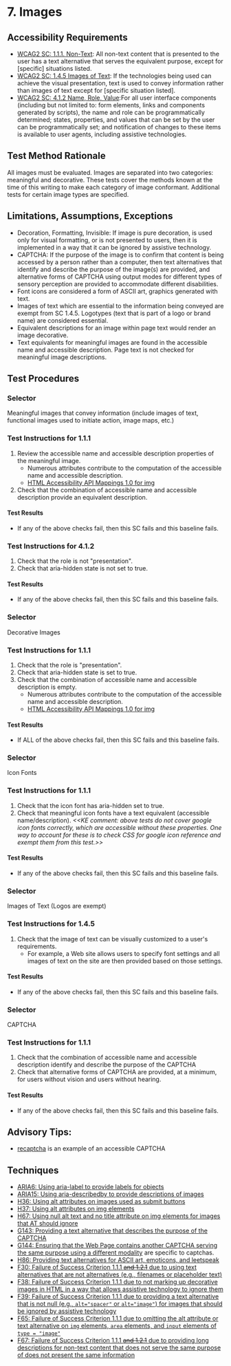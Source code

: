 # 7. Images

## Accessibility Requirements
* [WCAG2 SC: 1.1.1. Non-Text](https://www.w3.org/TR/UNDERSTANDING-WCAG20/text-equiv-all.html):  All non-text content that is presented to the user has a text alternative that serves the equivalent purpose, except for [specific] situations listed. 
* [WCAG2 SC: 1.4.5 Images of Text](https://www.w3.org/TR/UNDERSTANDING-WCAG20/visual-audio-contrast-text-presentation.html):  If the technologies being used can achieve the visual presentation, text is used to convey information rather than images of text except for [specific situation listed].
* [WCAG2 SC: 4.1.2 Name, Role, Value](https://www.w3.org/TR/UNDERSTANDING-WCAG20/ensure-compat-rsv.html):For all user interface components (including but not limited to: form elements, links and components generated by scripts), the name and role can be programmatically determined; states, properties, and values that can be set by the user can be programmatically set; and notification of changes to these items is available to user agents, including assistive technologies. 

## Test Method Rationale
All images must be evaluated. Images are separated into two categories: meaningful and decorative. These tests cover the methods known at the time of this writing to make each category of image conformant. Additional tests for certain image types are specified. 

## Limitations, Assumptions, Exceptions
  * Decoration, Formatting, Invisible: If image is pure decoration, is used only for visual formatting, or is not presented to users, then it is implemented in a way that it can be ignored by assistive technology.
 * CAPTCHA: If the purpose of the image is to confirm that content is being accessed by a person rather than a computer, then text alternatives that identify and describe the purpose of the image(s) are provided, and alternative forms of CAPTCHA using output modes for different types of sensory perception are provided to accommodate different disabilities.   
 * Font icons are considered a form of ASCII art, graphics generated with text.
 * Images of text which are essential to the information being conveyed are exempt from SC 1.4.5. Logotypes (text that is part of a logo or brand name) are considered essential.
 * Equivalent descriptions for an image within page text would render an image decorative.
 * Text equivalents for meaningful images are found in the accessible name and accessible description. Page text is not checked for meaningful image descriptions.
 
## Test Procedures 
### Selector
Meaningful images that convey information (include images of text, functional images used to initiate action, image maps, etc.)

### Test Instructions for 1.1.1
1. Review the accessible name and accessible description properties of the meaningful image.
   * Numerous attributes contribute to the computation of the accessible name and accessible description. 
   * [HTML Accessibility API Mappings 1.0 for img](https://www.w3.org/TR/2017/WD-html-aam-1.0-20171027/#img-element)
1. Check that the combination of accessible name and accessible description provide an equivalent description. 

#### Test Results
* If any of the above checks fail, then this SC fails and this baseline fails.

### Test Instructions for 4.1.2
1. Check that the role is not "presentation".
1. Check that aria-hidden state is not set to true. 

#### Test Results
* If any of the above checks fail, then this SC fails and this baseline fails.

### Selector
Decorative Images

### Test Instructions for 1.1.1
1. Check that the role is "presentation". 
1. Check that aria-hidden state is set to true.
1. Check that the combination of accessible name and accessible description is empty. 
   * Numerous attributes contribute to the computation of the accessible name and accessible description. 
   * [HTML Accessibility API Mappings 1.0 for img](https://www.w3.org/TR/2017/WD-html-aam-1.0-20171027/#img-element)
   
#### Test Results
* If ALL of the above checks fail, then this SC fails and this baseline fails.

### Selector
Icon Fonts

### Test Instructions for 1.1.1
1. Check that the icon font has aria-hidden set to true. 
2. Check that meaningful icon fonts have a text equivalent (accessible name/description).
*<<KE comment: above tests do not cover google icon fonts correctly, which are accessible without these properties. One way to account for these is to check CSS for google icon reference and exempt them from this test.>>*

#### Test Results
* If any of the above checks fail, then this SC fails and this baseline fails.

### Selector
Images of Text (Logos are exempt)

### Test Instructions for 1.4.5
1. Check that the image of text can be visually customized to a user's requirements.
   * For example, a Web site allows users to specify font settings and all images of text on the site are then provided based on those settings.

#### Test Results
* If any of the above checks fail, then this SC fails and this baseline fails.

### Selector
CAPTCHA

### Test Instructions for 1.1.1
1. Check that the combination of accessible name and accessible description identify and describe the purpose of the CAPTCHA
1. Check that alternative forms of CAPTCHA are provided, at a minimum, for users without vision and users without hearing.

#### Test Results
* If any of the above checks fail, then this SC fails and this baseline fails.

## Advisory Tips:
* [recaptcha](https://www.google.com/recaptcha/api2/demo?invisible=true) is an example of an accessible CAPTCHA

## Techniques
  * [ARIA6: Using aria-label to provide labels for objects](https://www.w3.org/TR/WCAG20-TECHS/ARIA6.html)
  * [ARIA15: Using aria-describedby to provide descriptions of images](https://www.w3.org/TR/WCAG20-TECHS/ARIA15.html)
  * [H36: Using alt attributes on images used as submit buttons](https://www.w3.org/TR/WCAG20-TECHS/H36.html)
  * [H37: Using alt attributes on img elements](https://www.w3.org/TR/WCAG20-TECHS/H37.html)
  * [H67: Using null alt text and no title attribute on img elements for images that AT should ignore](https://www.w3.org/TR/WCAG20-TECHS/H67.html)
  * [G143: Providing a text alternative that describes the purpose of the CAPTCHA](https://www.w3.org/TR/WCAG20-TECHS/G143.html)
  * [G144: Ensuring that the Web Page contains another CAPTCHA serving the same purpose using a different modality](https://www.w3.org/TR/WCAG20-TECHS/G144.html) are specific to captchas.
  * [H86: Providing text alternatives for ASCII art, emoticons, and leetspeak](https://www.w3.org/TR/WCAG20-TECHS/H86.html)
  * [F30: Failure of Success Criterion 1.1.1 ~~and 1.2.1~~ due to using text alternatives that are not alternatives (e.g., filenames or placeholder text)](https://www.w3.org/TR/WCAG20-TECHS/F30.html)
  * [F38: Failure of Success Criterion 1.1.1 due to not marking up decorative images in HTML in a way that allows assistive technology to ignore them](https://www.w3.org/TR/WCAG20-TECHS/F38.html)
  * [F39: Failure of Success Criterion 1.1.1 due to providing a text alternative that is not null (e.g., `alt="spacer"` or `alt="image"`) for images that should be ignored by assistive technology](https://www.w3.org/TR/WCAG20-TECHS/F39.html)
  * [F65: Failure of Success Criterion 1.1.1 due to omitting the alt attribute or text alternative on `img` elements, `area` elements, and `input` elements of `type = "image"`](https://www.w3.org/TR/WCAG20-TECHS/F65.html)
  * [F67: Failure of Success Criterion 1.1.1 ~~and 1.2.1~~ due to providing long descriptions for non-text content that does not serve the same purpose of does not present the same information](https://www.w3.org/TR/WCAG20-TECHS/F67.html)
